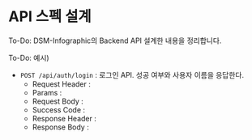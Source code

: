 # API 스펙 설계

To-Do: DSM-Infographic의 Backend API 설계한 내용을 정리합니다.

To-Do: 예시)  
- `POST /api/auth/login` : 로그인 API. 성공 여부와 사용자 이름을 응답한다.
  - Request Header : 
  - Params : 
  - Request Body : 
  - Success Code :
  - Response Header :
  - Response Body :